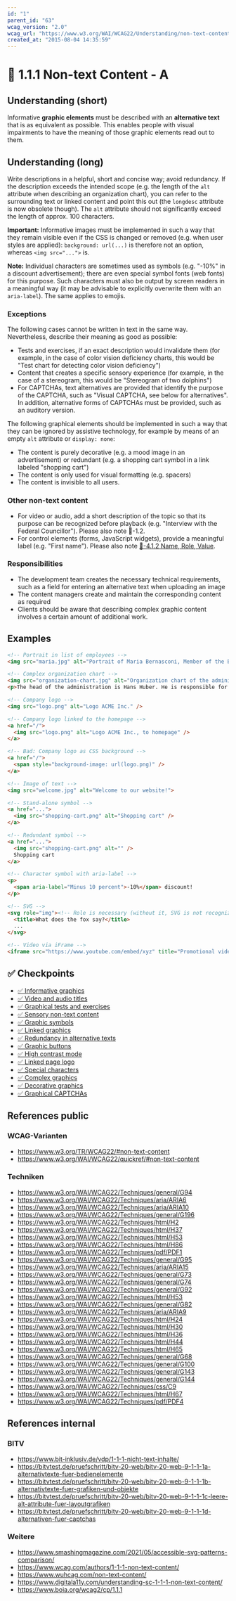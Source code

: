 ```yaml
---
id: "1"
parent_id: "63"
wcag_version: "2.0"
wcag_url: "https://www.w3.org/WAI/WCAG22/Understanding/non-text-content.html"
created_at: "2015-08-04 14:35:59"
---
```


# 📜 1.1.1 Non-text Content - A

## Understanding (short)

Informative **graphic elements** must be described with an **alternative text** that is as equivalent as possible. This enables people with visual impairments to have the meaning of those graphic elements read out to them.

## Understanding (long)

Write descriptions in a helpful, short and concise way; avoid redundancy. If the description exceeds the intended scope (e.g. the length of the `alt` attribute when describing an organization chart), you can refer to the surrounding text or linked content and point this out (the `longdesc` attribute is now obsolete though). The `alt` attribute should not significantly exceed the length of approx. 100 characters.

**Important:** Informative images must be implemented in such a way that they remain visible even if the CSS is changed or removed (e.g. when user styles are applied): `background: url(...)` is therefore not an option, whereas `<img src="...">` is.

**Note:** Individual characters are sometimes used as symbols (e.g. "-10%" in a discount advertisement); there are even special symbol fonts (web fonts) for this purpose. Such characters must also be output by screen readers in a meaningful way (it may be advisable to explicitly overwrite them with an `aria-label`). The same applies to emojis.

### Exceptions

The following cases cannot be written in text in the same way. Nevertheless, describe their meaning as good as possible:

- Tests and exercises, if an exact description would invalidate them (for example, in the case of color vision deficiency charts, this would be "Test chart for detecting color vision deficiency")
- Content that creates a specific sensory experience (for example, in the case of a stereogram, this would be "Stereogram of two dolphins")
- For CAPTCHAs, text alternatives are provided that identify the purpose of the CAPTCHA, such as "Visual CAPTCHA, see below for alternatives". In addition, alternative forms of CAPTCHAs must be provided, such as an auditory version.

The following graphical elements should be implemented in such a way that they can be ignored by assistive technology, for example by means of an empty `alt` attribute or `display: none`:

- The content is purely decorative (e.g. a mood image in an advertisement) or redundant (e.g. a shopping cart symbol in a link labeled "shopping cart")
- The content is only used for visual formatting (e.g. spacers)
- The content is invisible to all users.

### Other non-text content

- For video or audio, add a short description of the topic so that its purpose can be recognized before playback (e.g. "Interview with the Federal Councillor"). Please also note 📜-1.2.
- For control elements (forms, JavaScript widgets), provide a meaningful label (e.g. "First name"). Please also note [📜-4.1.2 Name, Role, Value](/en/wcag/4.1.2-name-role-value).

### Responsibilities

- The development team creates the necessary technical requirements, such as a field for entering an alternative text when uploading an image
- The content managers create and maintain the corresponding content as required
- Clients should be aware that describing complex graphic content involves a certain amount of additional work.

## Examples

```html
<!-- Portrait in list of employees -->
<img src="maria.jpg" alt="Portrait of Maria Bernasconi, Member of the Board of Directors" />

<!-- Complex organization chart -->
<img src="organization-chart.jpg" alt="Organization chart of the administration. Explanation below." />
<p>The head of the administration is Hans Huber. He is responsible for...</p>

<!-- Company logo -->
<img src="logo.png" alt="Logo ACME Inc." />

<!-- Company logo linked to the homepage -->
<a href="/">
  <img src="logo.png" alt="Logo ACME Inc., to homepage" />
</a>

<!-- Bad: Company logo as CSS background -->
<a href="/">
  <span style="background-image: url(logo.png)" />
</a>

<!-- Image of text -->
<img src="welcome.jpg" alt="Welcome to our website!">

<!-- Stand-alone symbol -->
<a href="...">
  <img src="shopping-cart.png" alt="Shopping cart" />
</a>

<!-- Redundant symbol -->
<a href="...">
  <img src="shopping-cart.png" alt="" />
  Shopping cart
</a>

<!-- Character symbol with aria-label -->
<p>
  <span aria-label="Minus 10 percent">-10%</span> discount!
</p>

<!-- SVG -->
<svg role="img"><!-- Role is necessary (without it, SVG is not recognized as a graphic) -->
  <title>What does the fox say?</title>
  ...
</svg>

<!-- Video via iFrame -->
<iframe src="https://www.youtube.com/embed/xyz" title="Promotional video XYZ"></iframe>
```

## ✅ Checkpoints

- [✅ Informative graphics](informative-graphics)
- [✅ Video and audio titles](video-and-audio-titles)
- [✅ Graphical tests and exercises](graphical-tests-and-exercises)
- [✅ Sensory non-text content](sensory-non-text-content)
- [✅ Graphic symbols](graphic-symbols)
- [✅ Linked graphics](linked-graphics)
- [✅ Redundancy in alternative texts](redundancy-in-alternative-texts)
- [✅ Graphic buttons](graphic-buttons)
- [✅ High contrast mode](high-contrast-mode)
- [✅ Linked page logo](linked-page-logo)
- [✅ Special characters](special-characters)
- [✅ Complex graphics](complex-graphics)
- [✅ Decorative graphics](decorative-graphics)
- [✅ Graphical CAPTCHAs](graphical-captchas)

## References public

### WCAG-Varianten
- <https://www.w3.org/TR/WCAG22/#non-text-content>
- <https://www.w3.org/WAI/WCAG22/quickref/#non-text-content>

### Techniken
- <https://www.w3.org/WAI/WCAG22/Techniques/general/G94>
- <https://www.w3.org/WAI/WCAG22/Techniques/aria/ARIA6>
- <https://www.w3.org/WAI/WCAG22/Techniques/aria/ARIA10>
- <https://www.w3.org/WAI/WCAG22/Techniques/general/G196>
- <https://www.w3.org/WAI/WCAG22/Techniques/html/H2>
- <https://www.w3.org/WAI/WCAG22/Techniques/html/H37>
- <https://www.w3.org/WAI/WCAG22/Techniques/html/H53>
- <https://www.w3.org/WAI/WCAG22/Techniques/html/H86>
- <https://www.w3.org/WAI/WCAG22/Techniques/pdf/PDF1>
- <https://www.w3.org/WAI/WCAG22/Techniques/general/G95>
- <https://www.w3.org/WAI/WCAG22/Techniques/aria/ARIA15>
- <https://www.w3.org/WAI/WCAG22/Techniques/general/G73>
- <https://www.w3.org/WAI/WCAG22/Techniques/general/G74>
- <https://www.w3.org/WAI/WCAG22/Techniques/general/G92>
- <https://www.w3.org/WAI/WCAG22/Techniques/html/H53>
- <https://www.w3.org/WAI/WCAG22/Techniques/general/G82>
- <https://www.w3.org/WAI/WCAG22/Techniques/aria/ARIA9>
- <https://www.w3.org/WAI/WCAG22/Techniques/html/H24>
- <https://www.w3.org/WAI/WCAG22/Techniques/html/H30>
- <https://www.w3.org/WAI/WCAG22/Techniques/html/H36>
- <https://www.w3.org/WAI/WCAG22/Techniques/html/H44>
- <https://www.w3.org/WAI/WCAG22/Techniques/html/H65>
- <https://www.w3.org/WAI/WCAG22/Techniques/general/G68>
- <https://www.w3.org/WAI/WCAG22/Techniques/general/G100>
- <https://www.w3.org/WAI/WCAG22/Techniques/general/G143>
- <https://www.w3.org/WAI/WCAG22/Techniques/general/G144>
- <https://www.w3.org/WAI/WCAG22/Techniques/css/C9>
- <https://www.w3.org/WAI/WCAG22/Techniques/html/H67>
- <https://www.w3.org/WAI/WCAG22/Techniques/pdf/PDF4>

## References internal

### BITV
- <https://www.bit-inklusiv.de/vdp/1-1-1-nicht-text-inhalte/>
- <https://bitvtest.de/pruefschritt/bitv-20-web/bitv-20-web-9-1-1-1a-alternativtexte-fuer-bedienelemente>
- <https://bitvtest.de/pruefschritt/bitv-20-web/bitv-20-web-9-1-1-1b-alternativtexte-fuer-grafiken-und-objekte>
- <https://bitvtest.de/pruefschritt/bitv-20-web/bitv-20-web-9-1-1-1c-leere-alt-attribute-fuer-layoutgrafiken>
- <https://bitvtest.de/pruefschritt/bitv-20-web/bitv-20-web-9-1-1-1d-alternativen-fuer-captchas>

### Weitere
- <https://www.smashingmagazine.com/2021/05/accessible-svg-patterns-comparison/>
- <https://www.wcag.com/authors/1-1-1-non-text-content/>
- <https://www.wuhcag.com/non-text-content/>
- <https://www.digitala11y.com/understanding-sc-1-1-1-non-text-content/>
- <https://www.boia.org/wcag2/cp/1.1.1>

